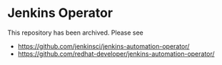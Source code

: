 # Jenkins Operator

This repository has been archived. Please see
- https://github.com/jenkinsci/jenkins-automation-operator/
- https://github.com/redhat-developer/jenkins-automation-operator/
